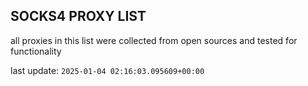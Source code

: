## SOCKS4 PROXY LIST

all proxies in this list were collected from open sources and tested for functionality

last update: `2025-01-04 02:16:03.095609+00:00`